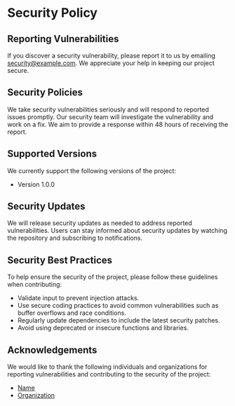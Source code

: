 # Security Policy

## Reporting Vulnerabilities

If you discover a security vulnerability, please report it to us by emailing [security@example.com](mailto:security@example.com). We appreciate your help in keeping our project secure.

## Security Policies

We take security vulnerabilities seriously and will respond to reported issues promptly. Our security team will investigate the vulnerability and work on a fix. We aim to provide a response within 48 hours of receiving the report.

## Supported Versions

We currently support the following versions of the project:

- Version 1.0.0

## Security Updates

We will release security updates as needed to address reported vulnerabilities. Users can stay informed about security updates by watching the repository and subscribing to notifications.

## Security Best Practices

To help ensure the security of the project, please follow these guidelines when contributing:

- Validate input to prevent injection attacks.
- Use secure coding practices to avoid common vulnerabilities such as buffer overflows and race conditions.
- Regularly update dependencies to include the latest security patches.
- Avoid using deprecated or insecure functions and libraries.

## Acknowledgements

We would like to thank the following individuals and organizations for reporting vulnerabilities and contributing to the security of the project:

- [Name](https://example.com)
- [Organization](https://example.com)
